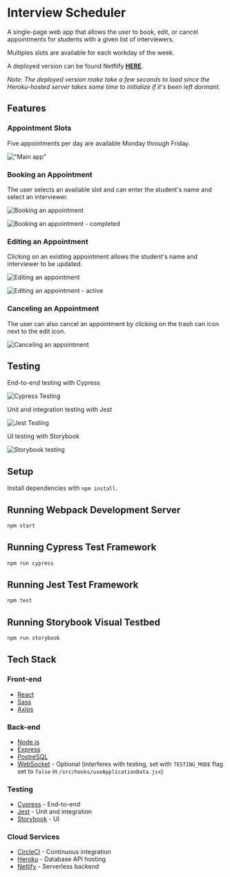 # Interview Scheduler

A single-page web app that allows the user to book, edit, or cancel appointments for students with a given list of interviewers.

Multiples slots are available for each workday of the week.

A deployed version can be found Netflify [**HERE**](https://condescending-mirzakhani-923f54.netlify.app/).

_Note: The deployed version make take a few seconds to load since the Heroku-hosted server takes some time to initialize if it's been left dormant._

## Features

### Appointment Slots

Five appointments per day are available Monday through Friday.

!["Main app"](https://github.com/leepavelich/scheduler/blob/master/docs/main-app.png?raw=true)

### Booking an Appointment

The user selects an available slot and can enter the student's name and select an interviewer.

![Booking an appointment](https://github.com/leepavelich/scheduler/blob/master/docs/book-appointment.png?raw=true)

![Booking an appointment - completed](https://github.com/leepavelich/scheduler/blob/master/docs/book-appointment-complete.png?raw=true)

### Editing an Appointment

Clicking on an existing appointment allows the student's name and interviewer to be updated.

![Editing an appointment](https://github.com/leepavelich/scheduler/blob/master/docs/edit-appointment.png?raw=true)

![Editing an appointment - active](https://github.com/leepavelich/scheduler/blob/master/docs/edit-appointment-editing.png?raw=true)

### Canceling an Appointment

The user can also cancel an appointment by clicking on the trash can icon next to the edit icon.

![Canceling an appointment](https://github.com/leepavelich/scheduler/blob/master/docs/cancel-appointment.png?raw=true)

## Testing

End-to-end testing with Cypress

![Cypress Testing](https://github.com/leepavelich/scheduler/blob/master/docs/cypress-testing.png?raw=true)

Unit and integration testing with Jest

![Jest Testing](https://github.com/leepavelich/scheduler/blob/master/docs/jest-coverage.png?raw=true)

UI testing with Storybook

![Storybook testing](https://github.com/leepavelich/scheduler/blob/master/docs/storybook.png?raw=true)

## Setup

Install dependencies with `npm install`.

## Running Webpack Development Server

```sh
npm start
```

## Running Cypress Test Framework

```sh
npm run cypress
```

## Running Jest Test Framework

```sh
npm test
```

## Running Storybook Visual Testbed

```sh
npm run storybook
```

## Tech Stack

### Front-end

- [React](https://reactjs.org/)
- [Sass](https://sass-lang.com/)
- [Axios](https://axios-http.com/docs/intro)

### Back-end

- [Node.js](https://nodejs.org/en/)
- [Express](https://expressjs.com/)
- [PostreSQL](https://www.postgresql.org/)
- [WebSocket](https://developer.mozilla.org/en-US/docs/Web/API/WebSockets_API) - Optional (interferes with testing, set with `TESTING_MODE` flag set to `false` in `/src/hooks/useApplicationData.jsx`)

### Testing

- [Cypress](https://www.cypress.io/) - End-to-end
- [Jest](https://jestjs.io/) - Unit and integration
- [Storybook](https://storybook.js.org/docs/react/writing-tests/introduction) - UI

### Cloud Services

- [CircleCI](https://circleci.com/) - Continuous integration
- [Heroku](https://www.heroku.com/) - Database API hosting
- [Netlify](https://www.netlify.com/) - Serverless backend

